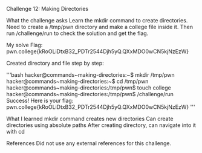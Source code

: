 Challenge 12: Making Directories

What the challenge asks
Learn the mkdir command to create directories. Need to create a /tmp/pwn directory and make a college file inside it. Then run /challenge/run to check the solution and get the flag.

My solve
Flag: pwn.college{kRoOLiDtxB32_PDTr2544Djh5yQ.QXxMDO0wCN5kjNzEzW}

Created directory and file step by step:

'''bash
hacker@commands~making-directories:~$ mkdir /tmp/pwn
hacker@commands~making-directories:~$ cd /tmp/pwn
hacker@commands~making-directories:/tmp/pwn$ touch college
hacker@commands~making-directories:/tmp/pwn$ /challenge/run
Success! Here is your flag:
pwn.college{kRoOLiDtxB32_PDTr2544Djh5yQ.QXxMDO0wCN5kjNzEzW}
'''

What I learned
mkdir command creates new directories
Can create directories using absolute paths
After creating directory, can navigate into it with cd


References
Did not use any external references for this challenge.
